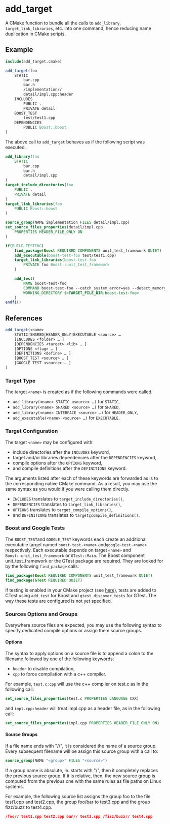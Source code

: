 # add_target

A CMake function to bundle all the calls to `add_library`, `target_link_libraries`, etc. into one command, hence reducing name duplication in CMake scripts.

## Example

```cmake
include(add_target.cmake)

add_target(foo
	STATIC
		bar.cpp
		bar.h
		/implementation//
		detail/impl.cpp:header
	INCLUDES
		PUBLIC .
		PRIVATE detail
	BOOST_TEST
		test/test1.cpp
	DEPENDENCIES
		PUBLIC Boost::boost
)
```

The above call to `add_target` behaves as if the following script was executed.

```cmake
add_library(foo
	STATIC
		bar.cpp
		bar.h
		detail/impl.cpp
)
target_include_directories(foo
	PUBLIC .
	PRIVATE detail
)
target_link_libraries(foo
	PUBLIC Boost::boost
)

source_group(NAME implementation FILES detail/impl.cpp)
set_source_files_properties(detail/impl.cpp
	PROPERTIES HEADER_FILE_ONLY ON
)

if(BUILD_TESTING)
	find_package(Boost REQUIRED COMPONENTS unit_test_framework QUIET)
	add_executable(boost-test-foo test/test1.cpp)
	target_link_libraries(boost-test-foo
		PRIVATE foo Boost::unit_test_framework
	)

	add_test(
		NAME boost-test-foo
		COMMAND boost-test-foo --catch_system_error=yes --detect_memory_leaks --logger=JUNIT,all,junit_${test_name}.xml
		WORKING_DIRECTORY $<TARGET_FILE_DIR:boost-test-foo>
	)
endfi()
```

## References

```cmake
add_target(<name>
	STATIC|SHARED|HEADER_ONLY|EXECUTABLE <source> …
	[INCLUDES <folder> … ]
	[DEPENDENCIES <target> <lib> … ]
	[OPTIONS <flag> … ]
	[DEFINITIONS <define> … ]
	[BOOST_TEST <source> … ]
	[GOOGLE_TEST <source> … ]
)
```

### Target Type

The target `<name>` is created as if the following commands were called.

- `add_library(<name> STATIC <source> …)` for `STATIC`,
- `add_library(<name> SHARED <source> …)` for `SHARED`,
- `add_library(<name> INTERFACE <source> …)` for `HEADER_ONLY`,
- `add_executable(<name> <source> …)` for `EXECUTABLE`.

### Target Configuration

The target `<name>` may be configured with:

- include directories after the `INCLUDES` keyword,
- target and/or libraries dependencies after the `DEPENDENCIES` keyword,
- compile options after the `OPTIONS` keyword,
- and compile definitions after the `DEFINITIONS` keyword.

The arguments listed after each of these keywords are forwarded as is to the corresponding native CMake command. As a result, you may use the same syntax as you would if you were calling them directly.

- `INCLUDES` translates to `target_include_directories()`,
- `DEPENDENCIES` translates to `target_link_libraries()`,
- `OPTIONS` translates to `target_compile_options()`,
- and `DEFINITIONS` translates to `targetçcompile_definitions()`.

### Boost and Google Tests

The `BOOST_TEST`and `GOOGLE_TEST` keywords each create an additional executable target named `boost-test-<name>` and`google-test-<name>`  respectively. Each executable depends on target `<name>` and `Boost::unit_test_framework` or `GTest::Main`. The Boost component unit_test_framework or the GTest package are required. They are looked for by the following `find_package` calls:

```cmake
find_package(Boost REQUIRED COMPONENTS unit_test_framework QUIET)
find_package(GTest REQUIRED QUIET)
```

If testing is enabled in your CMake project (see [here](https://cmake.org/cmake/help/latest/command/enable_testing.html)), tests are added to CTest using `add_test` for Boost and `gtest_discover_tests` for GTest. The way these tests are configured is not yet specified.

### Sources Options and Groups

Everywhere source files are expected, you may use the following syntax to specify dedicated compile options or assign them source groups.

#### Options

The syntax to apply options on a source file is to append a colon to the filename followed by one of the following keywords:

- `header` to disable compilation,
- `cpp` to force compilation with a c++ compiler.

For example, `test.c:cpp` will use the c++ compiler on test.c as in the following call:

```cmake
set_source_files_properties(test.c PROPERTIES LANGUAGE CXX)
```

and `impl.cpp:header` will treat impl.cpp as a header file, as in the following call:

```cmake
set_source_files_properties(impl.cpp PROPERTIES HEADER_FILE_ONLY ON)
```

#### Source Groups

If a file name ends with "//", it is considered the name of a source group. Every subsequent filename will be assign this source group with a call to:

```cmake
source_group(NAME "<group>" FILES "<source>")
```

If a group name is absolute, ie. starts with "/", then it completely replaces the previous source group. If it is relative, then, the new source group is computed from the previous one with the same rules as file paths on Linux systems.

For example, the following source list assigns the group foo to the file test1.cpp and test2.cpp, the group foo/bar to test3.cpp and the group fizz/buzz to test4.cpp.

```cmake
/foo// test1.cpp test2.cpp bar// test3.cpp /fizz/buzz// test4.cpp
```

